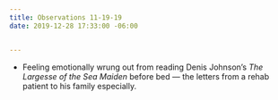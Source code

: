 ```yaml
---
title: Observations 11-19-19
date: 2019-12-28 17:33:00 -06:00


---
```


- Feeling emotionally wrung out from reading Denis Johnson’s *The Largesse of the Sea Maiden* before bed — the letters from a rehab patient to his family especially.